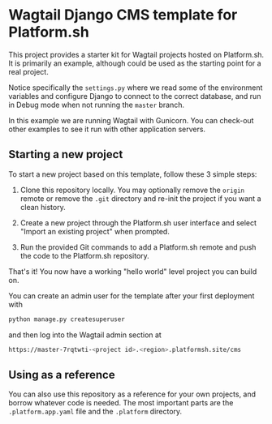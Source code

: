 # Wagtail Django CMS template for Platform.sh

This project provides a starter kit for Wagtail projects hosted on Platform.sh. It is primarily an example, although could be used as the starting point for a real project.

Notice specifically the `settings.py` where we read some of the environment variables and configure Django
to connect to the correct database, and run in Debug mode when not running the `master` branch.

In this example we are running Wagtail with Gunicorn. You can check-out other examples to see it run with
other application servers.

## Starting a new project

To start a new project based on this template, follow these 3 simple steps:

1. Clone this repository locally.  You may optionally remove the `origin` remote or remove the `.git` directory and re-init the project if you want a clean history.
 
2. Create a new project through the Platform.sh user interface and select "Import an existing project" when prompted.

3. Run the provided Git commands to add a Platform.sh remote and push the code to the Platform.sh repository.

That's it! You now have a working "hello world" level project you can build on.

You can create an admin user for the template after your first deployment with 

```python
python manage.py createsuperuser
```

and then log into the Wagtail admin section at

```bash
https://master-7rqtwti-<project id>.<region>.platformsh.site/cms
```

## Using as a reference

You can also use this repository as a reference for your own projects, and borrow whatever code is needed. The most important parts are the `.platform.app.yaml` file and the `.platform` directory.

